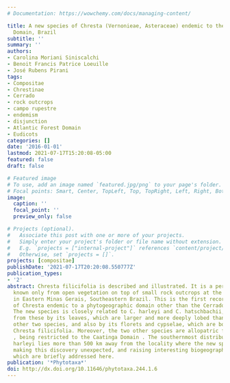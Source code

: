 ```yaml
---
# Documentation: https://wowchemy.com/docs/managing-content/

title: A new species of Chresta (Vernonieae, Asteraceae) endemic to the Mata Atlântica
  Domain, Brazil
subtitle: ''
summary: ''
authors:
- Carolina Moriani Siniscalchi
- Benoit Francis Patrice Loeuille
- José Rubens Pirani
tags:
- Compositae 
- Chrestinae
- Cerrado
- rock outcrops
- campo rupestre
- endemism
- disjunction
- Atlantic Forest Domain
- Eudicots
categories: []
date: '2016-01-01'
lastmod: 2021-07-17T15:20:08-05:00
featured: false
draft: false

# Featured image
# To use, add an image named `featured.jpg/png` to your page's folder.
# Focal points: Smart, Center, TopLeft, Top, TopRight, Left, Right, BottomLeft, Bottom, BottomRight.
image:
  caption: ''
  focal_point: ''
  preview_only: false

# Projects (optional).
#   Associate this post with one or more of your projects.
#   Simply enter your project's folder or file name without extension.
#   E.g. `projects = ["internal-project"]` references `content/project/deep-learning/index.md`.
#   Otherwise, set `projects = []`.
projects: [compositae]
publishDate: '2021-07-17T20:20:08.550777Z'
publication_types:
- '2'
abstract: Chresta filicifolia is described and illustrated. It is a perennial herb
  known only from open vegetation on top of small rock outcrops at the Rio Doce Valley
  in Eastern Minas Gerais, Southeastern Brazil. This is the first record of a species
  of Chresta endemic to a phytogeographic domain other than the Cerrado and Caatinga, since those outcrops are included in the Mata Atlântica Domain (Atlantic Forest).
  The new species is closely related to C. harleyi and C. hatschbachii, but differs
  from these by its leaves, which are larger and more deeply lobed than those of the
  other two species, and also by its florets and cypselae, which are both larger in
  Chresta filicifolia. Moreover, the two other species are allopatric from C. filicifolia
  , being restricted to the Caatinga Domain . The southernmost distribution of C.
  harleyi lies more than 500 km away from the locality where the new species is found,
  making this discovery unexpected, and raising interesting biogeographical questions,
  which are briefly addressed here.
publication: '*Phytotaxa*'
doi: http://dx.doi.org/10.11646/phytotaxa.244.1.6
---
```

